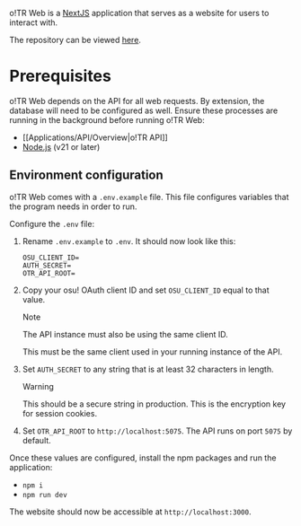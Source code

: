 o!TR Web is a [NextJS](https://nextjs.org/) application that serves as a website for users to interact with.

The repository can be viewed [here](https://github.com/osu-tournament-rating/otr-web).

# Prerequisites

o!TR Web depends on the API for all web requests. By extension, the database will need to be configured as well. Ensure these processes are running in the background before running o!TR Web:

- [[Applications/API/Overview|o!TR API]]
- [Node.js](https://nodejs.org/en) (v21 or later)

## Environment configuration

o!TR Web comes with a `.env.example` file. This file configures variables that the program needs in order to run.

Configure the `.env` file:

1. Rename `.env.example` to `.env`. It should now look like this:

   ```
   OSU_CLIENT_ID=
   AUTH_SECRET=
   OTR_API_ROOT=
   ```

2. Copy your osu! OAuth client ID and set `OSU_CLIENT_ID` equal to that value.

   > [!note]
   > The API instance must also be using the same client ID.
   >
   > This must be the same client used in your running instance of the API.

3. Set `AUTH_SECRET` to any string that is at least 32 characters in length.

   > [!warning]
   > This should be a secure string in production. This is the encryption key for session cookies.

4. Set `OTR_API_ROOT` to `http://localhost:5075`. The API runs on port `5075` by default.

Once these values are configured, install the npm packages and run the application:

- `npm i`
- `npm run dev`

The website should now be accessible at `http://localhost:3000`.
